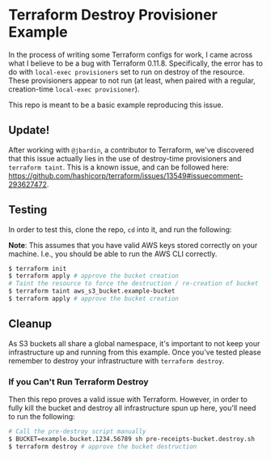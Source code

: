 # Terraform Destroy Provisioner Example

In the process of writing some Terraform configs for work, I came across what I believe to be a bug with Terraform 0.11.8. Specifically, the error has to do with `local-exec provisioners` set to run on destroy of the resource. These provisioners appear to not run (at least, when paired with a regular, creation-time `local-exec provisioner`).

This repo is meant to be a basic example reproducing this issue.

## Update!

After working with `@jbardin`, a contributor to Terraform, we've discovered that this issue actually lies in the use of destroy-time provisioners and `terraform taint`. This is a known issue, and can be followed here: https://github.com/hashicorp/terraform/issues/13549#issuecomment-293627472.

## Testing

In order to test this, clone the repo, `cd` into it, and run the following:

**Note**: This assumes that you have valid AWS keys stored correctly on your machine. I.e., you should be able to run the AWS CLI correctly.

```bash
$ terraform init
$ terraform apply # approve the bucket creation
# Taint the resource to force the destruction / re-creation of bucket
$ terraform taint aws_s3_bucket.example-bucket
$ terraform apply # approve the bucket creation
```

## Cleanup

As S3 buckets all share a global namespace, it's important to not keep your infrastructure up and running from this example. Once you've tested please remember to destroy your infrastructure with `terraform destroy`.

### If you Can't Run Terraform Destroy

Then this repo proves a valid issue with Terraform. However, in order to fully kill the bucket and destroy all infrastructure spun up here, you'll need to run the following:

```bash
# Call the pre-destroy script manually
$ BUCKET=example.bucket.1234.56789 sh pre-receipts-bucket.destroy.sh
$ terraform destroy # approve the bucket destruction
```
